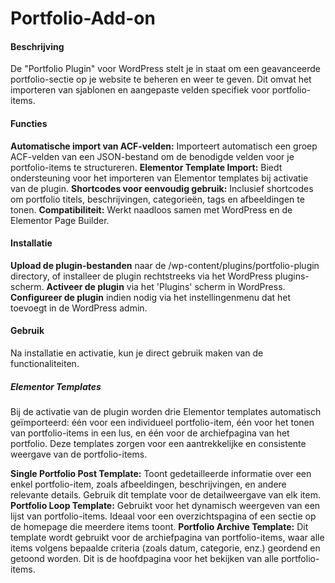 # Portfolio-Add-on

<h4>Beschrijving</h4>
De "Portfolio Plugin" voor WordPress stelt je in staat om een geavanceerde portfolio-sectie op je website te beheren en weer te geven. Dit omvat het importeren van sjablonen en aangepaste velden specifiek voor portfolio-items.

<h4>Functies</h4>
<strong>Automatische import van ACF-velden:</strong> Importeert automatisch een groep ACF-velden van een JSON-bestand om de benodigde velden voor je portfolio-items te structureren.
<strong>Elementor Template Import:</strong> Biedt ondersteuning voor het importeren van Elementor templates bij activatie van de plugin.
<strong>Shortcodes voor eenvoudig gebruik:</strong> Inclusief shortcodes om portfolio titels, beschrijvingen, categorieën, tags en afbeeldingen te tonen.
<strong>Compatibiliteit:</strong> Werkt naadloos samen met WordPress en de Elementor Page Builder.

<h4>Installatie</h4>
<strong>Upload de plugin-bestanden</strong> naar de /wp-content/plugins/portfolio-plugin directory, of installeer de plugin rechtstreeks via het WordPress plugins-scherm.
<strong>Activeer de plugin</strong> via het 'Plugins' scherm in WordPress.
<strong>Configureer de plugin</strong> indien nodig via het instellingenmenu dat het toevoegt in de WordPress admin.

<h4>Gebruik</h4>
Na installatie en activatie, kun je direct gebruik maken van de functionaliteiten. 

<h5>Elementor Templates</h5>
Bij de activatie van de plugin worden drie Elementor templates automatisch geïmporteerd: één voor een individueel portfolio-item, één voor het tonen van portfolio-items in een lus, en één voor de archiefpagina van het portfolio. Deze templates zorgen voor een aantrekkelijke en consistente weergave van de portfolio-items.

<strong>Single Portfolio Post Template:</strong> Toont gedetailleerde informatie over een enkel portfolio-item, zoals afbeeldingen, beschrijvingen, en andere relevante details. Gebruik dit template voor de detailweergave van elk item.
<strong>Portfolio Loop Template:</strong> Gebruikt voor het dynamisch weergeven van een lijst van portfolio-items. Ideaal voor een overzichtspagina of een sectie op de homepage die meerdere items toont.
<strong>Portfolio Archive Template:</strong> Dit template wordt gebruikt voor de archiefpagina van portfolio-items, waar alle items volgens bepaalde criteria (zoals datum, categorie, enz.) geordend en getoond worden. Dit is de hoofdpagina voor het bekijken van alle portfolio-items.
